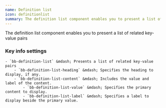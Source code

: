 ```yaml
---
name: Definition list
icon: definitionlist
summary: The definition list component enables you to present a list of related key-value pairs.
---
```


The definition list component enables you to present a list of related key-value pairs

### Key info settings ###
    - `bb-definition-list` &mdash; Presents a list of related key-value pairs
        - `bb-definition-list-heading` &mdash; Specifies the heading to display, if any.
        - `bb-definition-list-content` &mdash; Includes the value and label of the content.
            - `bb-definition-list-value` &mdash; Specifies the primary content to display.
            - `bb-definition-list-label` &mdash; Specifies a label to display beside the primary value.